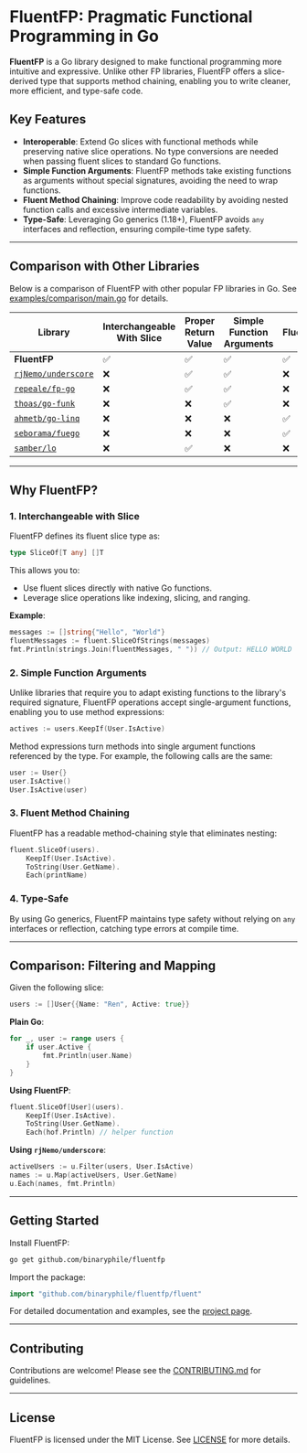 # FluentFP: Pragmatic Functional Programming in Go

**FluentFP** is a Go library designed to make functional programming more intuitive and expressive. Unlike other FP libraries, FluentFP offers a slice-derived type that supports method chaining, enabling you to write cleaner, more efficient, and type-safe code.

## Key Features

- **Interoperable**: Extend Go slices with functional methods while preserving native slice operations. No type conversions are needed when passing fluent slices to standard Go functions.
- **Simple Function Arguments**: FluentFP methods take existing functions as arguments without special signatures, avoiding the need to wrap functions.
- **Fluent Method Chaining**: Improve code readability by avoiding nested function calls and excessive intermediate variables.
- **Type-Safe**: Leveraging Go generics (1.18+), FluentFP avoids `any` interfaces and reflection, ensuring compile-time type safety.

---

## Comparison with Other Libraries

Below is a comparison of FluentFP with other popular FP libraries in Go. See [examples/comparison/main.go](examples/comparison/main.go) for details.

| Library                                                     | Interchangeable With Slice | Proper Return Value | Simple Function Arguments | Fluent | Type-Safe |
| ----------------------------------------------------------- | -------------------------- | ------------------- | ------------------------- | ------ | --------- |
| **FluentFP**                                                | ✅                          | ✅                   | ✅                         | ✅      | ✅         |
| [`rjNemo/underscore`](https://github.com/rjNemo/underscore) | ❌                          | ✅                   | ✅                         | ❌      | ✅         |
| [`repeale/fp-go`](https://github.com/repeale/fp-go)         | ❌                          | ✅                   | ✅                         | ❌      | ❌         |
| [`thoas/go-funk`](https://github.com/thoas/go-funk)         | ❌                          | ❌                   | ✅                         | ❌      | ❌         |
| [`ahmetb/go-linq`](https://github.com/ahmetb/go-linq)       | ❌                          | ❌                   | ❌                         | ✅      | ❌         |
| [`seborama/fuego`](https://github.com/seborama/fuego)       | ❌                          | ❌                   | ❌                         | ✅      | ❌         |
| [`samber/lo`](https://github.com/samber/lo)                 | ❌                          | ✅                   | ❌                         | ❌      | ✅         |

---

## Why FluentFP?

### 1. Interchangeable with Slice

FluentFP defines its fluent slice type as:

```go
type SliceOf[T any] []T
```

This allows you to:

- Use fluent slices directly with native Go functions.
- Leverage slice operations like indexing, slicing, and ranging.

**Example**:

```go
messages := []string{"Hello", "World"}
fluentMessages := fluent.SliceOfStrings(messages)
fmt.Println(strings.Join(fluentMessages, " ")) // Output: HELLO WORLD
```

### 2. Simple Function Arguments

Unlike libraries that require you to adapt existing functions to the library's required signature, FluentFP operations accept single-argument functions, enabling you to use method expressions: 

```go
actives := users.KeepIf(User.IsActive)
```

Method expressions turn methods into single argument functions referenced by the type.  For example, the following calls are the same:

```go
user := User{}
user.IsActive()
User.IsActive(user)
```

### 3. Fluent Method Chaining

FluentFP has a readable method-chaining style that eliminates nesting:

```go
fluent.SliceOf(users).
    KeepIf(User.IsActive).
    ToString(User.GetName).
    Each(printName)
```

### 4. Type-Safe

By using Go generics, FluentFP maintains type safety without relying on `any` interfaces or reflection, catching type errors at compile time.

---

## Comparison: Filtering and Mapping

Given the following slice:

```go
users := []User{{Name: "Ren", Active: true}}
```

**Plain Go**:

```go
for _, user := range users {
    if user.Active {
        fmt.Println(user.Name)
    }
}
```

**Using FluentFP**:

```go
fluent.SliceOf[User](users).
    KeepIf(User.IsActive).
    ToString(User.GetName).
    Each(hof.Println) // helper function
```

**Using `rjNemo/underscore`**:

```go
activeUsers := u.Filter(users, User.IsActive)
names := u.Map(activeUsers, User.GetName)
u.Each(names, fmt.Println)
```

---

## Getting Started

Install FluentFP:

```bash
go get github.com/binaryphile/fluentfp
```

Import the package:

```go
import "github.com/binaryphile/fluentfp/fluent"
```

For detailed documentation and examples, see the [project page](https://github.com/binaryphile/fluentfp).

---

## Contributing

Contributions are welcome! Please see the [CONTRIBUTING.md](CONTRIBUTING.md) for guidelines.

---

## License

FluentFP is licensed under the MIT License. See [LICENSE](LICENSE) for more details.
